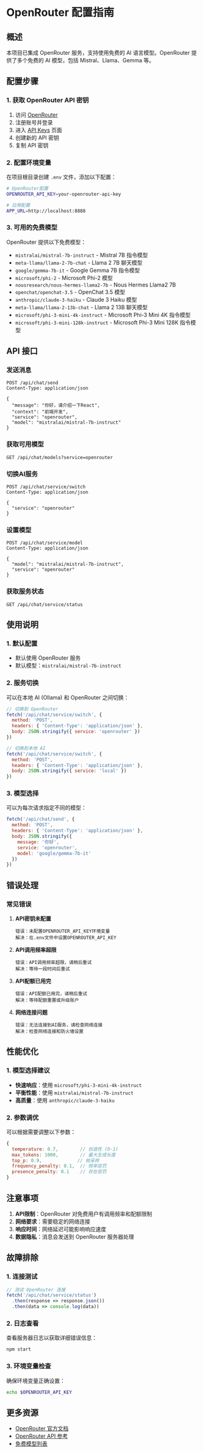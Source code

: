 # OpenRouter 配置指南

## 概述

本项目已集成 OpenRouter 服务，支持使用免费的 AI 语言模型。OpenRouter 提供了多个免费的 AI 模型，包括 Mistral、Llama、Gemma 等。

## 配置步骤

### 1. 获取 OpenRouter API 密钥

1. 访问 [OpenRouter](https://openrouter.ai/)
2. 注册账号并登录
3. 进入 [API Keys](https://openrouter.ai/keys) 页面
4. 创建新的 API 密钥
5. 复制 API 密钥

### 2. 配置环境变量

在项目根目录创建 `.env` 文件，添加以下配置：

```bash
# OpenRouter配置
OPENROUTER_API_KEY=your-openrouter-api-key

# 应用配置
APP_URL=http://localhost:8888
```

### 3. 可用的免费模型

OpenRouter 提供以下免费模型：

- `mistralai/mistral-7b-instruct` - Mistral 7B 指令模型
- `meta-llama/llama-2-7b-chat` - Llama 2 7B 聊天模型
- `google/gemma-7b-it` - Google Gemma 7B 指令模型
- `microsoft/phi-2` - Microsoft Phi-2 模型
- `nousresearch/nous-hermes-llama2-7b` - Nous Hermes Llama2 7B
- `openchat/openchat-3.5` - OpenChat 3.5 模型
- `anthropic/claude-3-haiku` - Claude 3 Haiku 模型
- `meta-llama/llama-2-13b-chat` - Llama 2 13B 聊天模型
- `microsoft/phi-3-mini-4k-instruct` - Microsoft Phi-3 Mini 4K 指令模型
- `microsoft/phi-3-mini-128k-instruct` - Microsoft Phi-3 Mini 128K 指令模型

## API 接口

### 发送消息

```http
POST /api/chat/send
Content-Type: application/json

{
  "message": "你好，请介绍一下React",
  "context": "前端开发",
  "service": "openrouter",
  "model": "mistralai/mistral-7b-instruct"
}
```

### 获取可用模型

```http
GET /api/chat/models?service=openrouter
```

### 切换AI服务

```http
POST /api/chat/service/switch
Content-Type: application/json

{
  "service": "openrouter"
}
```

### 设置模型

```http
POST /api/chat/service/model
Content-Type: application/json

{
  "model": "mistralai/mistral-7b-instruct",
  "service": "openrouter"
}
```

### 获取服务状态

```http
GET /api/chat/service/status
```

## 使用说明

### 1. 默认配置

- 默认使用 OpenRouter 服务
- 默认模型：`mistralai/mistral-7b-instruct`

### 2. 服务切换

可以在本地 AI (Ollama) 和 OpenRouter 之间切换：

```javascript
// 切换到 OpenRouter
fetch('/api/chat/service/switch', {
  method: 'POST',
  headers: { 'Content-Type': 'application/json' },
  body: JSON.stringify({ service: 'openrouter' })
})

// 切换到本地 AI
fetch('/api/chat/service/switch', {
  method: 'POST',
  headers: { 'Content-Type': 'application/json' },
  body: JSON.stringify({ service: 'local' })
})
```

### 3. 模型选择

可以为每次请求指定不同的模型：

```javascript
fetch('/api/chat/send', {
  method: 'POST',
  headers: { 'Content-Type': 'application/json' },
  body: JSON.stringify({
    message: '你好',
    service: 'openrouter',
    model: 'google/gemma-7b-it'
  })
})
```

## 错误处理

### 常见错误

1. **API密钥未配置**
   ```
   错误：未配置OPENROUTER_API_KEY环境变量
   解决：在.env文件中设置OPENROUTER_API_KEY
   ```

2. **API调用频率超限**
   ```
   错误：API调用频率超限，请稍后重试
   解决：等待一段时间后重试
   ```

3. **API配额已用完**
   ```
   错误：API配额已用完，请稍后重试
   解决：等待配额重置或升级账户
   ```

4. **网络连接问题**
   ```
   错误：无法连接到AI服务，请检查网络连接
   解决：检查网络连接和防火墙设置
   ```

## 性能优化

### 1. 模型选择建议

- **快速响应**：使用 `microsoft/phi-3-mini-4k-instruct`
- **平衡性能**：使用 `mistralai/mistral-7b-instruct`
- **高质量**：使用 `anthropic/claude-3-haiku`

### 2. 参数调优

可以根据需要调整以下参数：

```javascript
{
  temperature: 0.7,        // 创造性 (0-1)
  max_tokens: 1000,        // 最大生成长度
  top_p: 0.9,             // 核采样
  frequency_penalty: 0.1,  // 频率惩罚
  presence_penalty: 0.1    // 存在惩罚
}
```

## 注意事项

1. **API限制**：OpenRouter 对免费用户有调用频率和配额限制
2. **网络要求**：需要稳定的网络连接
3. **响应时间**：网络延迟可能影响响应速度
4. **数据隐私**：消息会发送到 OpenRouter 服务器处理

## 故障排除

### 1. 连接测试

```javascript
// 测试 OpenRouter 连接
fetch('/api/chat/service/status')
  .then(response => response.json())
  .then(data => console.log(data))
```

### 2. 日志查看

查看服务器日志以获取详细错误信息：

```bash
npm start
```

### 3. 环境变量检查

确保环境变量正确设置：

```bash
echo $OPENROUTER_API_KEY
```

## 更多资源

- [OpenRouter 官方文档](https://openrouter.ai/docs)
- [OpenRouter API 参考](https://openrouter.ai/docs/api)
- [免费模型列表](https://openrouter.ai/models) 